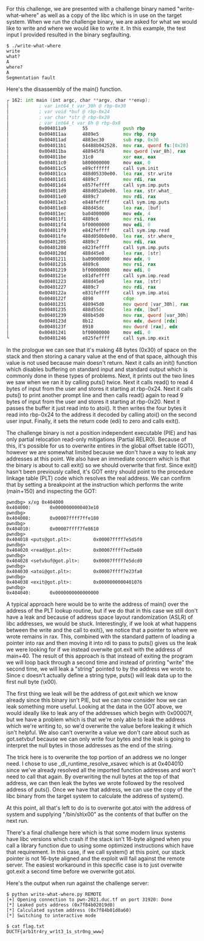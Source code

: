 For this challenge, we are presented with a challenge binary named "write-what-where" as well as a copy of the libc which is in use on the target system. When we run the challenge binary, we are asked for what we would like to write and where we would like to write it. In this example, the test input I provided resulted in the binary segfaulting.

```
$ ./write-what-where 
write
what?
A
where?
A
Segmentation fault
```

Here's the disassembly of the main() function.

```asm
┌ 162: int main (int argc, char **argv, char **envp);
│           ; var int64_t var_30h @ rbp-0x30
│           ; var void *buf @ rbp-0x24
│           ; var char *str @ rbp-0x20
│           ; var int64_t var_8h @ rbp-0x8
│           0x004011a9      55             push rbp
│           0x004011aa      4889e5         mov rbp, rsp
│           0x004011ad      4883ec30       sub rsp, 0x30
│           0x004011b1      64488b042528.  mov rax, qword fs:[0x28]
│           0x004011ba      488945f8       mov qword [var_8h], rax
│           0x004011be      31c0           xor eax, eax
│           0x004011c0      b800000000     mov eax, 0
│           0x004011c5      e89cffffff     call sym.init
│           0x004011ca      488d05330e00.  lea rax, str.write          ; 0x402004 ; "write"
│           0x004011d1      4889c7         mov rdi, rax                ; const char *s
│           0x004011d4      e857feffff     call sym.imp.puts           ; int puts(const char *s)
│           0x004011d9      488d052a0e00.  lea rax, str.what_          ; 0x40200a ; "what?"
│           0x004011e0      4889c7         mov rdi, rax                ; const char *s
│           0x004011e3      e848feffff     call sym.imp.puts           ; int puts(const char *s)
│           0x004011e8      488d45dc       lea rax, [buf]
│           0x004011ec      ba04000000     mov edx, 4                  ; size_t nbyte
│           0x004011f1      4889c6         mov rsi, rax                ; void *buf
│           0x004011f4      bf00000000     mov edi, 0                  ; int fildes
│           0x004011f9      e842feffff     call sym.imp.read           ; ssize_t read(int fildes, void *buf, size_t nbyte)
│           0x004011fe      488d050b0e00.  lea rax, str.where_         ; 0x402010 ; "where?"
│           0x00401205      4889c7         mov rdi, rax                ; const char *s
│           0x00401208      e823feffff     call sym.imp.puts           ; int puts(const char *s)
│           0x0040120d      488d45e0       lea rax, [str]
│           0x00401211      ba09000000     mov edx, 9                  ; size_t nbyte
│           0x00401216      4889c6         mov rsi, rax                ; void *buf
│           0x00401219      bf00000000     mov edi, 0                  ; int fildes
│           0x0040121e      e81dfeffff     call sym.imp.read           ; ssize_t read(int fildes, void *buf, size_t nbyte)
│           0x00401223      488d45e0       lea rax, [str]
│           0x00401227      4889c7         mov rdi, rax                ; const char *str
│           0x0040122a      e831feffff     call sym.imp.atoi           ; int atoi(const char *str)
│           0x0040122f      4898           cdqe
│           0x00401231      488945d0       mov qword [var_30h], rax
│           0x00401235      488d55dc       lea rdx, [buf]
│           0x00401239      488b45d0       mov rax, qword [var_30h]
│           0x0040123d      8b12           mov edx, dword [rdx]
│           0x0040123f      8910           mov dword [rax], edx
│           0x00401241      bf00000000     mov edi, 0                  ; int status
└           0x00401246      e825feffff     call sym.imp.exit           ; void exit(int status)
```

In the prologue we can see that it's making 48 bytes (0x30) of space on the stack and then storing a canary value at the end of that space, although this value is not used because main doesn't return. Next it calls an init() function which disables buffering on standard input and standard output which is commonly done in these types of problems. Next, it prints out the two lines we saw when we ran it by calling puts() twice. Next it calls read() to read 4 bytes of input from the user and stores it starting at rbp-0x24. Next it calls puts() to print another prompt line and then calls read() again to read 9 bytes of input from the user and stores it starting at rbp-0x20. Next it passes the buffer it just read into to atoi(). It then writes the four bytes it read into rbp-0x24 to the address it decoded by calling atoi() on the second user input. Finally, it sets the return code (edi) to zero and calls exit().

The challenge binary is not a position independent executable (PIE) and has only partial relocation read-only mitigations (Partial RELRO). Because of this, it's possible for us to overwrite entires in the global offset table (GOT), however we are somewhat limited because we don't have a way to leak any addresses at this point. We also have an immediate concern which is that the binary is about to call exit() so we should overwrite that first. Since exit() hasn't been previously called, it's GOT entry should point to the procedure linkage table (PLT) code which resolves the real address. We can confirm that by setting a breakpoint at the instruction which performs the write (main+150) and inspecting the GOT:

```
pwndbg> x/xg 0x404000
0x404000:       0x0000000000403e10
pwndbg> 
0x404008:       0x00007ffff7ffe180
pwndbg> 
0x404010:       0x00007ffff7fe8610
pwndbg> 
0x404018 <puts@got.plt>:        0x00007ffff7e5d5f0
pwndbg> 
0x404020 <read@got.plt>:        0x00007ffff7ed5e80
pwndbg> 
0x404028 <setvbuf@got.plt>:     0x00007ffff7e5dcd0
pwndbg> 
0x404030 <atoi@got.plt>:        0x00007ffff7e23fa0
pwndbg> 
0x404038 <exit@got.plt>:        0x0000000000401076
pwndbg> 
0x404040:       0x0000000000000000
```

A typical approach here would be to write the address of main() over the address of the PLT lookup routine, but if we do that in this case we still don't have a leak and because of address space layout randomization (ASLR) of libc addresses, we would be stuck. Interestingly, if we look at what happens between the write and the call to exit(), we notice that a pointer to where we wrote remains in rax. This, combined with the standard pattern of loading a pointer into rax and then moving it into rdi to pass to puts() gives us the leak we were looking for if we instead overwite got.exit with the address of main+40. The result of this approach is that instead of exiting the program we will loop back through a second time and instead of printing "write" the second time, we will leak a "string" pointed to by the address we wrote to. Since c doesn't actually define a string type, puts() will leak data up to the first null byte (\x00).

The first thing we leak will be the address of got.exit which we know already since this binary isn't PIE, but we can now consider how we can leak something more useful. Looking at the data in the GOT above, we would ideally like to leak any of the addresses which begin with 0x00007f, but we have a problem which is that we're only able to leak the address which we're writing to, so we'd overwrite the value before leaking it which isn't helpful. We also can't overwrite a value we don't care about such as got.setvbuf because we can only write four bytes and the leak is going to interpret the null bytes in those addresses as the end of the string. 

The trick here is to overwrite the top portion of an address we no longer need. I chose to use _dl_runtime_resolve_xsavec which is at 0x404010 since we've already resolved all the imported function addresses and won't need to call that again. By overwriting the null bytes at the top of that address, we can then leak the bytes we wrote followed by the resolved address of puts(). Once we have that address, we can use the copy of the libc binary from the target system to calculate the address of system().

At this point, all that's left to do is to overwrite got.atoi with the address of system and supplying "/bin/sh\x00" as the contents of that buffer on the next run.

There's a final challenge here which is that some modern linux systems have libc versions which crash if the stack isn't 16-byte aligned when you call a library function due to using some optimized instructions which have that requirement. In this case, if we call system() at this point, our stack pointer is not 16-byte aligned and the exploit will fail against the remote server. The easiest workaround in this specific case is to just overwite got.exit a second time before we overwrite got.atoi.

Here's the output when run against the challenge server:

```
$ python write-what-where.py REMOTE
[+] Opening connection to pwn-2021.duc.tf on port 31920: Done
[*] Leaked puts address (0x7f84b02019d0)
[*] Calculated system address (0x7f84b01d0a60)
[*] Switching to interactive mode

$ cat flag.txt
DUCTF{arb1tr4ry_wr1t3_1s_str0ng_www}
```

